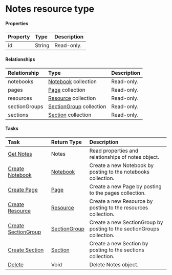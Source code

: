 # Notes resource type



#### Properties
| Property	   | Type	|Description|
|:---------------|:--------|:----------|
|id|String| Read-only.|

#### Relationships
| Relationship | Type	|Description|
|:---------------|:--------|:----------|
|notebooks|[Notebook](notebook.md) collection| Read-only.|
|pages|[Page](page.md) collection| Read-only.|
|resources|[Resource](resource.md) collection| Read-only.|
|sectionGroups|[SectionGroup](sectiongroup.md) collection| Read-only.|
|sections|[Section](section.md) collection| Read-only.|

#### Tasks

| Task		   | Return Type	|Description|
|:---------------|:--------|:----------|
|[Get Notes](../api/notes_get.md) | Notes |Read properties and relationships of notes object.|
|[Create Notebook]((../api/notes_post_notebooks.md)) |[Notebook](notebook.md)| Create a new Notebook by posting to the notebooks collection.|
|[Create Page]((../api/notes_post_pages.md)) |[Page](page.md)| Create a new Page by posting to the pages collection.|
|[Create Resource]((../api/notes_post_resources.md)) |[Resource](resource.md)| Create a new Resource by posting to the resources collection.|
|[Create SectionGroup]((../api/notes_post_sectiongroups.md)) |[SectionGroup](sectiongroup.md)| Create a new SectionGroup by posting to the sectionGroups collection.|
|[Create Section]((../api/notes_post_sections.md)) |[Section](section.md)| Create a new Section by posting to the sections collection.|
|[Delete](../api/notes_delete.md) | Void	|Delete Notes object. |
